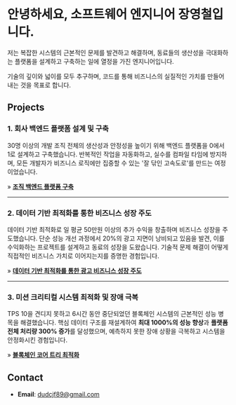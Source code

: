 # 안녕하세요, 소프트웨어 엔지니어 장영철입니다.

저는 복잡한 시스템의 근본적인 문제를 발견하고 해결하며, 동료들의 생산성을 극대화하는 플랫폼을 설계하고 구축하는 일에 열정을 가진 엔지니어입니다.

기술의 깊이와 넓이를 모두 추구하며, 코드를 통해 비즈니스의 실질적인 가치를 만들어내는 것을 목표로 합니다.

## Projects

### 1. 회사 백엔드 플랫폼 설계 및 구축

30명 이상의 개발 조직 전체의 생산성과 안정성을 높이기 위해 백엔드 플랫폼을 0에서 1로 설계하고 구축했습니다. 반복적인 작업을 자동화하고, 실수를 컴파일 타임에 방지하며, 모든 개발자가 비즈니스 로직에만 집중할 수 있는 '잘 닦인 고속도로'를 만드는 여정이었습니다.

&raquo; **[조직 백엔드 플랫폼 구축](./bun-platform.md)**

---

### 2. 데이터 기반 최적화를 통한 비즈니스 성장 주도

데이터 기반 최적화로 일 평균 50만원 이상의 추가 수익을 창출하며 비즈니스 성장을 주도했습니다. 단순 성능 개선 과정에서 20%의 광고 지면이 낭비되고 있음을 발견, 이를 수익화하는 프로젝트를 설계하고 동료의 성장을 도왔습니다. 기술적 문제 해결이 어떻게 직접적인 비즈니스 가치로 이어지는지를 증명한 경험입니다.

&raquo; **[데이터 기반 최적화를 통한 광고 비즈니스 성장 주도](./bun-advertisement.md)**

---

### 3. 미션 크리티컬 시스템 최적화 및 장애 극복

TPS 10을 견디지 못하고 6시간 동안 중단되었던 블록체인 시스템의 근본적인 성능 병목을 해결했습니다. 핵심 데이터 구조를 재설계하여 **최대 1000%의 성능 향상**과 **플랫폼 전체 처리량 300% 증가**를 달성했으며, 예측하지 못한 장애 상황을 극복하고 시스템을 안정화시킨 경험입니다.

&raquo; **[블록체인 코어 트리 최적화](./blockchain.md)**

## Contact

- **Email**: dudcjf89@gmail.com
